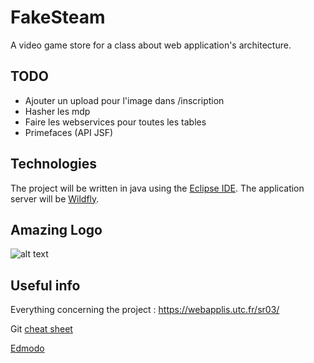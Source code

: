 # FakeSteam
A video game store for a class about web application's architecture.

## TODO

- Ajouter un upload pour l'image dans /inscription
- Hasher les mdp
- Faire les webservices pour toutes les tables
- Primefaces (API JSF)

## Technologies
The project will be written in java using the [Eclipse IDE](https://eclipse.org/). The application server will be [Wildfly](wildfly.org).

## Amazing Logo
![alt text](http://www.ponsarth.fr/FakeSteam.png "Logo Title Text 1")

## Useful info

Everything concerning the project : https://webapplis.utc.fr/sr03/

Git [cheat sheet](https://services.github.com/on-demand/downloads/github-git-cheat-sheet.pdf)

[Edmodo](https://www.edmodo.com/home)
